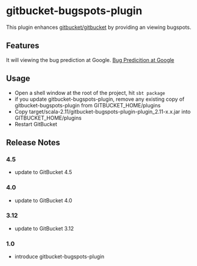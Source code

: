 # gitbucket-bugspots-plugin

This plugin enhances [gitbucket/gitbucket](https://github.com/gitbucket/gitbucket) by providing an viewing bugspots.

## Features

It will viewing the bug prediction at Google.
[Bug Predicition at Google](http://google-engtools.blogspot.jp/2011/12/bug-prediction-at-google.html)

## Usage

- Open a shell window at the root of the project, hit `sbt package`
- if you update gitbucket-bugspots-plugin, remove any existing copy of gitbucket-bugspots-plugin from GITBUCKET_HOME/plugins
- Copy target/scala-2.11/gitbucket-bugspots-plugin-plugin_2.11-x.x.jar into GITBUCKET_HOME/plugins
- Restart GitBucket

## Release Notes

### 4.5

- update to GitBucket 4.5

### 4.0

- update to GitBucket 4.0

### 3.12

- update to GitBucket 3.12

### 1.0

- introduce gitbucket-bugspots-plugin
